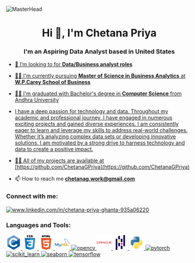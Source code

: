 ![MasterHead](https://ioe.engin.umich.edu/wp-content/uploads/sites/7/2021/06/RESIZED_IOE-Masters_-Data-Analytics-and-Applied-Statistics.jpg)
<h1 align="center">Hi 👋, I'm Chetana Priya</h1>
<h3 align="center">I'm an Aspiring Data Analyst based in United States</h3>
<p align="left"> <a href="https://www.cprogramming.com/" target="_blank" rel="noreferrer"> <imgsrc="https://komarev.com/ghpvc/?
<img align="right" alt="Coding" width="400" src="https://miro.medium.com/v2/resize:fit:702/1*Ra02AqsQlC0KV229EvM98g.png”>
username=chetanagpriya&label=Profile%20views&color=0e75b6&style=flat" alt="chetanagpriya" /> </p>
 
- 👯 I’m looking to for **Data/Business analyst roles**

- 👨‍💻 I'm currently pursuing **Master of Science in Business Analytics** at **W.P.Carey School of Business**

- 👨‍💻 I'm graduated with Bachelor's degree in **Computer Science** from Andhra University
  
- I have a deep passion for technology and data. Throughout my academic and professional journey, I have engaged in numerous exciting projects and gained diverse experiences. I am consistently eager to learn and leverage my skills to address real-world challenges. Whether it’s analyzing complex data sets or developing innovative solutions, I am motivated by a strong drive to harness technology and data to create a positive impact.
  
- 👨‍💻 All of my projects are available at [https://github.com/ChetanaGPriya](https://github.com/ChetanaGPriya)

- 📫 How to reach me **chetanag.work@gmail.com**

<h3 align="left">Connect with me:</h3>
<p align="left">
<a href="https://linkedin.com/in/www.linkedin.com/in/chetana-priya-ghanta-935a06220" target="blank"><img align="center" src="https://raw.githubusercontent.com/rahuldkjain/github-profile-readme-generator/master/src/images/icons/Social/linked-in-alt.svg" alt="www.linkedin.com/in/chetana-priya-ghanta-935a06220" height="30" width="40" /></a>
</p>

<h3 align="left">Languages and Tools:</h3>
<p align="left"> <a href="https://www.cprogramming.com/" target="_blank" rel="noreferrer"> <img src="https://raw.githubusercontent.com/devicons/devicon/master/icons/c/c-original.svg" alt="c" width="40" height="40"/> </a> <a href="https://www.w3schools.com/css/" target="_blank" rel="noreferrer"> <img src="https://raw.githubusercontent.com/devicons/devicon/master/icons/css3/css3-original-wordmark.svg" alt="css3" width="40" height="40"/> </a> <a href="https://www.w3.org/html/" target="_blank" rel="noreferrer"> <img src="https://raw.githubusercontent.com/devicons/devicon/master/icons/html5/html5-original-wordmark.svg" alt="html5" width="40" height="40"/> </a> <a href="https://www.mysql.com/" target="_blank" rel="noreferrer"> <img src="https://raw.githubusercontent.com/devicons/devicon/master/icons/mysql/mysql-original-wordmark.svg" alt="mysql" width="40" height="40"/> </a> <a href="https://opencv.org/" target="_blank" rel="noreferrer"> <img src="https://www.vectorlogo.zone/logos/opencv/opencv-icon.svg" alt="opencv" width="40" height="40"/> </a> <a href="https://www.oracle.com/" target="_blank" rel="noreferrer"> <img src="https://raw.githubusercontent.com/devicons/devicon/master/icons/oracle/oracle-original.svg" alt="oracle" width="40" height="40"/> </a> <a href="https://pandas.pydata.org/" target="_blank" rel="noreferrer"> <img src="https://raw.githubusercontent.com/devicons/devicon/2ae2a900d2f041da66e950e4d48052658d850630/icons/pandas/pandas-original.svg" alt="pandas" width="40" height="40"/> </a> <a href="https://www.python.org" target="_blank" rel="noreferrer"> <img src="https://raw.githubusercontent.com/devicons/devicon/master/icons/python/python-original.svg" alt="python" width="40" height="40"/> </a> <a href="https://pytorch.org/" target="_blank" rel="noreferrer"> <img src="https://www.vectorlogo.zone/logos/pytorch/pytorch-icon.svg" alt="pytorch" width="40" height="40"/> </a> <a href="https://scikit-learn.org/" target="_blank" rel="noreferrer"> <img src="https://upload.wikimedia.org/wikipedia/commons/0/05/Scikit_learn_logo_small.svg" alt="scikit_learn" width="40" height="40"/> </a> <a href="https://seaborn.pydata.org/" target="_blank" rel="noreferrer"> <img src="https://seaborn.pydata.org/_images/logo-mark-lightbg.svg" alt="seaborn" width="40" height="40"/> </a> <a href="https://www.tensorflow.org" target="_blank" rel="noreferrer"> <img src="https://www.vectorlogo.zone/logos/tensorflow/tensorflow-icon.svg" alt="tensorflow" width="40" height="40"/> </a> </p>

